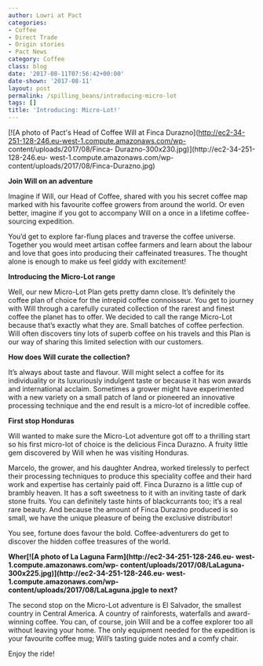 ```yaml
---
author: Lowri at Pact
categories:
- Coffee
- Direct Trade
- Origin stories
- Pact News
category: Coffee
class: blog
date: '2017-08-11T07:56:42+00:00'
date-shown: '2017-08-11'
layout: post
permalink: /spilling_beans/introducing-micro-lot
tags: []
title: 'Introducing: Micro-Lot!'
---
```


[![A photo of Pact's Head of Coffee Will at Finca
Durazno](http://ec2-34-251-128-246.eu-west-1.compute.amazonaws.com/wp-
content/uploads/2017/08/Finca-
Durazno-300x230.jpg)](http://ec2-34-251-128-246.eu-
west-1.compute.amazonaws.com/wp-content/uploads/2017/08/Finca-Durazno.jpg)

**Join Will on an adventure**

Imagine if Will, our Head of Coffee, shared with you his secret coffee map
marked with his favourite coffee growers from around the world. Or even
better, imagine if you got to accompany Will on a once in a lifetime coffee-
sourcing expedition.

You’d get to explore far-flung places and traverse the coffee universe.
Together you would meet artisan coffee farmers and learn about the labour and
love that goes into producing their caffeinated treasures. The thought alone
is enough to make us feel giddy with excitement!

**Introducing the Micro-Lot range**

Well, our new Micro-Lot Plan gets pretty damn close. It’s definitely the
coffee plan of choice for the intrepid coffee connoisseur. You get to journey
with Will through a carefully curated collection of the rarest and finest
coffee the planet has to offer. We decided to call the range Micro-Lot because
that’s exactly what they are. Small batches of coffee perfection. Will often
discovers tiny lots of superb coffee on his travels and this Plan is our way
of sharing this limited selection with our customers.

**How does Will curate the collection?**

It’s always about taste and flavour. Will might select a coffee for its
individuality or its luxuriously indulgent taste or because it has won awards
and international acclaim. Sometimes a grower might have experimented with a
new variety on a small patch of land or pioneered an innovative processing
technique and the end result is a micro-lot of incredible coffee.

**First stop Honduras**

Will wanted to make sure the Micro-Lot adventure got off to a thrilling start
so his first micro-lot of choice is the delicious Finca Durazno. A fruity
little gem discovered by Will when he was visiting Honduras.

Marcelo, the grower, and his daughter Andrea, worked tirelessly to perfect
their processing techniques to produce this speciality coffee and their hard
work and expertise has certainly paid off. Finca Durazno is a little cup of
brambly heaven. It has a soft sweetness to it with an inviting taste of dark
stone fruits. You can definitely taste hints of blackcurrants too; it’s a real
rare beauty. And because the amount of Finca Durazno produced is so small, we
have the unique pleasure of being the exclusive distributor!

You see, fortune does favour the bold. Coffee-adventurers do get to discover
the hidden coffee treasures of the world.

**Wher[![A photo of La Laguna Farm](http://ec2-34-251-128-246.eu-
west-1.compute.amazonaws.com/wp-
content/uploads/2017/08/LaLaguna-300x225.jpg)](http://ec2-34-251-128-246.eu-
west-1.compute.amazonaws.com/wp-content/uploads/2017/08/LaLaguna.jpg)e to
next?**

The second stop on the Micro-Lot adventure is El Salvador, the smallest
country in Central America. A country of rainforests, waterfalls and award-
winning coffee. You can, of course, join Will and be a coffee explorer too all
without leaving your home. The only equipment needed for the expedition is
your favourite coffee mug; Will’s tasting guide notes and a comfy chair.

Enjoy the ride!